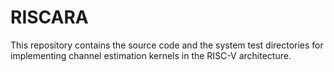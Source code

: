 # RISCARA
This repository contains the source code and the system test directories for implementing channel estimation kernels in the RISC-V architecture.
